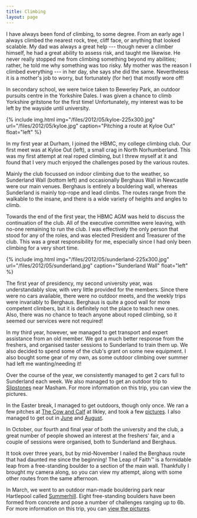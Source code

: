 ```yaml
---
title: Climbing
layout: page
---
```

I have always been fond of climbing, to some degree. From an early age I always climbed the nearest rock, tree, cliff face, or anything that looked scalable. My dad was always a great help --- though never a climber himself, he had a great ability to assess risk, and taught me likewise. He never really stopped me from climbing something beyond my abilities; rather, he told me why something was too risky. My mother was the reason I climbed everything --- in her day, she says she did the same. Nevertheless it is a mother's job to worry, but fortunately (for her) that mostly wore off!

In secondary school, we were twice taken to Bewerley Park, an outdoor pursuits centre in the Yorkshire Dales. I was given a chance to climb Yorkshire gritstone for the first time! Unfortunately, my interest was to be left by the wayside until university.

{% include img.html img="/files/2012/05/kyloe-225x300.jpg" url="/files/2012/05/kyloe.jpg" caption="Pitching a route at Kyloe Out" float="left" %}

In my first year at Durham, I joined the HBMC, my college climbing club. Our first meet was at Kyloe Out (left), a small crag in North Norhumberland. This was my first attempt at real roped climbing, but I threw myself at it and found that I very much enjoyed the challenges posed by the various routes.

Mainly the club focussed on indoor climbing due to the weather, so Sunderland Wall (bottom left) and occasionally Berghaus Wall in Newcastle were our main venues. Berghaus is entirely a bouldering wall, whereas Sunderland is mainly top-rope and lead climbs. The routes range from the walkable to the insane, and there is a wide variety of heights and angles to climb.

Towards the end of the first year, the HBMC AGM was held to discuss the continuation of the club. All of the executive committee were leaving, with no-one remaining to run the club. I was effectively the only person that stood for any of the roles, and was elected President and Treasurer of the club. This was a great responsibility for me, especially since I had only been climbing for a very short time.

{% include img.html img="/files/2012/05/sunderland-225x300.jpg" url="/files/2012/05/sunderland.jpg" caption="Sunderland Wall" float="left" %}

The first year of presidency, my second university year, was understandably slow, with very little provided for the members. Since there were no cars available, there were no outdoor meets, and the weekly trips were invariably to Berghaus. Berghaus is quite a good wall for more competent climbers, but it is definitely not the place to teach new ones. Also, there was no chance to teach anyone about roped climbing, so it seemed our services were not required!

In my third year, however, we managed to get transport and expert assistance from an old member. We got a much better response from the freshers, and organised taster sessions to Sunderland to train them up. We also decided to spend some of the club's grant on some new equipment. I also bought some gear of my own, as some outdoor climbing over summer had left me wanting/needing it!

Over the course of the year, we consistently managed to get 2 cars full to Sunderland each week. We also managed to get an outdoor trip to [Slipstones](https://www.ukclimbing.com/logbook/crag.php?id=549) near Masham. For more information on this trip, you can view the pictures.

In the Easter break, I managed to get outdoors, though only once. We ran a few pitches at [The Cow and Calf](https://www.ukclimbing.com/logbook/crag.php?id=547) at Ilkley, and took a few [pictures](http://pictures.scholesmafia.co.uk/index.php/2006/04/12.04.06-ilkley/). I also managed to get out in [June](http://pictures.scholesmafia.co.uk/index.php/2006.06/11.06.06-brimham-rocks/) and [August](http://pictures.scholesmafia.co.uk/index.php/2006/08/31.08.06-almscliff/).

In October, our fourth and final year of both the university and the club, a great number of people showed an interest at the freshers' fair, and a couple of sessions were organised, both to Sunderland and Berghaus.

It took over three years, but by mid-November I nailed the Berghaus route that had daunted me since the beginning! The Leap of Faith™ is a formidable leap from a free-standing boulder to a section of the main wall. Thankfully I brought my camera along, so you can view my attempt, along with some other routes from the same afternoon.

In March, we went to an outdoor man-made bouldering park near Hartlepool called [Summerhill](https://www.ukclimbing.com/logbook/crag.php?id=16743). Eight free-standing boulders have been formed from concrete and pose a number of challenges ranging up to 6b. For more information on this trip, you can [view the pictures](https://pictures.scholesmafia.co.uk/2007/03/03/01.03.07-summerhill/).
